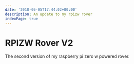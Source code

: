 ```yaml
---
date: '2018-05-05T17:44:02+00:00'
description: An update to my rpizw rover
indexPage: true
---
```


# RPIZW Rover V2

The second version of my raspberry pi zero w powered rover.

<PostItem 
  v-for="post in posts()"
  :key="post.title"
  v-bind:title="post.title"
  v-bind:to="post.path"
  v-bind:date="post.date"
  v-bind:description="post.frontmatter.description"
/>

<script>
export default {
    methods: {
        posts() {
            console.log($page.path)
            return this.$site.pages
                .filter((page) => page.path.startsWith($page.path))
                .filter((page) => !page.frontmatter['indexPage'])
                .map((page) => ({...page, date: new Date(page.frontmatter.date)}))
                .sort((a, b) => b.date - a.date);
        }
    },
}
</script>

